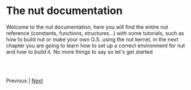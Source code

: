 # The nut documentation
Welcome to the nut documentation, here you will find the entire nut reference (constants, functions, structures...) with some tutorials, such as how to build nut or make your own O.S. using the nut kernel, in the next chapter you are going to learn how to set up a correct environment for nut and how to build it. No more things to say so let's get started

<br>
<br>

Previous | [Next](build.md)